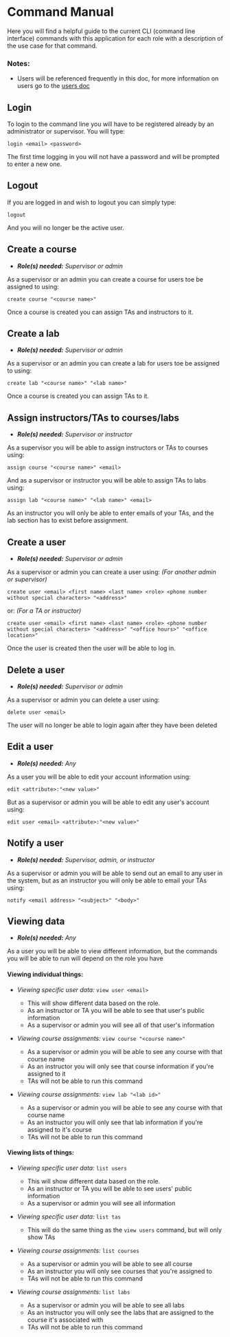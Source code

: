 # Command Manual
Here you will find a helpful guide to the current CLI (command line interface) 
commands with this application for each role with a description of the use case for that command.
### Notes:
   - Users will be referenced frequently in this doc, for more information on users go to
   the [users doc](./users.md)

## Login
To login to the command line you will have to be registered already by an administrator or supervisor. You will type:

`login <email> <password>` 

The first time logging in you will not have a password and will be prompted to enter a new one.

## Logout
If you are logged in and wish to logout you can simply type:

`logout`

And you will no longer be the active user.

## Create a course
- ***Role(s) needed:** Supervisor or admin* 

As a supervisor or an admin you can create a course for users toe be assigned to using: 

`create course "<course name>"`

Once a course is created you can assign TAs and instructors to it.

## Create a lab
- ***Role(s) needed:** Supervisor or admin* 

As a supervisor or an admin you can create a lab for users toe be assigned to using: 

`create lab "<course name>" "<lab name>"`

Once a course is created you can assign TAs to it.

## Assign instructors/TAs to courses/labs
- ***Role(s) needed:** Supervisor or instructor* 

As a supervisor you will be able to assign instructors or TAs to courses using:

`assign course "<course name>" <email>`

And as a supervisor or instructor you will be able to assign TAs to labs using:

`assign lab "<course name>" "<lab name>" <email>`

As an instructor you will only be able to enter emails of your TAs, and the lab section 
has to exist before assignment.

## Create a user
- ***Role(s) needed:** Supervisor or admin* 

As a supervisor or admin you can create a user using: _(For another admin or supervisor)_

`create user <email> <first name> <last name> <role> <phone number without special characters> "<address>"`

or: _(For a TA or instructor)_

`create user <email> <first name> <last name> <role> <phone number without special characters> "<address>" "<office hours>" "<office location>"`

Once the user is created then the user will be able to log in.

## Delete a user
- ***Role(s) needed:** Supervisor or admin* 

As a supervisor or admin you can delete a user using:

`delete user <email>`

The user will no longer be able to login again after they have been deleted

## Edit a user
- ***Role(s) needed:** Any* 

As a user you will be able to edit your account information using:

`edit <attribute>:"<new value>"`

But as a supervisor or admin you will be able to edit any user's account using:

`edit user <email> <attribute>:"<new value>"`

## Notify a user
- ***Role(s) needed:** Supervisor, admin, or instructor* 

As a supervisor or admin you will be able to send out an email to any user in the 
system, but as an instructor you will only be able to email your TAs using:

`notify <email address> "<subject>" "<body>"`

## Viewing data
- ***Role(s) needed:** Any* 

As a user you will be able to view different information, but the commands you will be able to run
will depend on the role you have
 
#### Viewing individual things:
- *Viewing specific user data:* `view user <email>`
    - This will show different data based on the role.
    - As an instructor or TA you will be able to see that user's public information
    - As a supervisor or admin you will see all of that user's information
 
- *Viewing course assignments:* `view course "<course name>"`
    - As a supervisor or admin you will be able to see any course with that course name
    - As an instructor you will only see that course information if you're assigned to it
    - TAs will not be able to run this command
    
- *Viewing course assignments:* `view lab "<lab id>"`
    - As a supervisor or admin you will be able to see any course with that course name
    - As an instructor you will only see that lab information if you're assigned to it's course
    - TAs will not be able to run this command

#### Viewing lists of things:
- *Viewing specific user data:* `list users`
    - This will show different data based on the role.
    - As an instructor or TA you will be able to see users' public information
    - As a supervisor or admin you will see all information
 
- *Viewing specific user data:* `list tas`
    - This will do the same thing as the `view users` command, but will only show TAs
 
- *Viewing course assignments:* `list courses`
    - As a supervisor or admin you will be able to see all course
    - As an instructor you will only see courses that you're assigned to
    - TAs will not be able to run this command
    
- *Viewing course assignments:* `list labs`
    - As a supervisor or admin you will be able to see all labs
    - As an instructor you will only see the labs that are assigned to the course it's associated with
    - TAs will not be able to run this command

